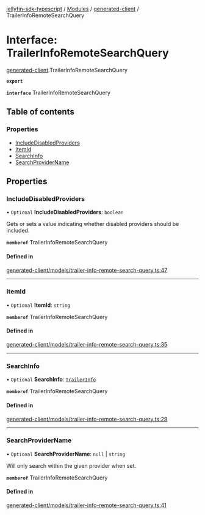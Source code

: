 [jellyfin-sdk-typescript](../README.md) / [Modules](../modules.md) / [generated-client](../modules/generated_client.md) / TrailerInfoRemoteSearchQuery

# Interface: TrailerInfoRemoteSearchQuery

[generated-client](../modules/generated_client.md).TrailerInfoRemoteSearchQuery

**`export`**

**`interface`** TrailerInfoRemoteSearchQuery

## Table of contents

### Properties

- [IncludeDisabledProviders](generated_client.TrailerInfoRemoteSearchQuery.md#includedisabledproviders)
- [ItemId](generated_client.TrailerInfoRemoteSearchQuery.md#itemid)
- [SearchInfo](generated_client.TrailerInfoRemoteSearchQuery.md#searchinfo)
- [SearchProviderName](generated_client.TrailerInfoRemoteSearchQuery.md#searchprovidername)

## Properties

### IncludeDisabledProviders

• `Optional` **IncludeDisabledProviders**: `boolean`

Gets or sets a value indicating whether disabled providers should be included.

**`memberof`** TrailerInfoRemoteSearchQuery

#### Defined in

[generated-client/models/trailer-info-remote-search-query.ts:47](https://github.com/thornbill/jellyfin-sdk-typescript/blob/0f61f16/src/generated-client/models/trailer-info-remote-search-query.ts#L47)

___

### ItemId

• `Optional` **ItemId**: `string`

**`memberof`** TrailerInfoRemoteSearchQuery

#### Defined in

[generated-client/models/trailer-info-remote-search-query.ts:35](https://github.com/thornbill/jellyfin-sdk-typescript/blob/0f61f16/src/generated-client/models/trailer-info-remote-search-query.ts#L35)

___

### SearchInfo

• `Optional` **SearchInfo**: [`TrailerInfo`](generated_client.TrailerInfo.md)

**`memberof`** TrailerInfoRemoteSearchQuery

#### Defined in

[generated-client/models/trailer-info-remote-search-query.ts:29](https://github.com/thornbill/jellyfin-sdk-typescript/blob/0f61f16/src/generated-client/models/trailer-info-remote-search-query.ts#L29)

___

### SearchProviderName

• `Optional` **SearchProviderName**: ``null`` \| `string`

Will only search within the given provider when set.

**`memberof`** TrailerInfoRemoteSearchQuery

#### Defined in

[generated-client/models/trailer-info-remote-search-query.ts:41](https://github.com/thornbill/jellyfin-sdk-typescript/blob/0f61f16/src/generated-client/models/trailer-info-remote-search-query.ts#L41)

